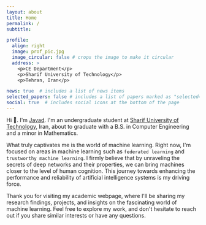 ```yaml
---
layout: about
title: Home
permalink: /
subtitle:

profile:
  align: right
  image: prof_pic.jpg
  image_circular: false # crops the image to make it circular
  address: >
    <p>CE Department</p>
    <p>Sharif University of Technology</p>
    <p>Tehran, Iran</p>

news: true  # includes a list of news items
selected_papers: false # includes a list of papers marked as "selected={true}"
social: true  # includes social icons at the bottom of the page
---
```


Hi 👋. I'm [Javad](https://www.youtube.com/watch?v=0MmSNfBza4s). I'm an undergraduate student at [Sharif University of Technology](https://en.sharif.edu), Iran, about to graduate with a B.S. in Computer Engineering and a minor in Mathematics.

What truly captivates me is the world of machine learning. Right now, I'm focused on areas in machine learning such as `federated learning` and `trustworthy machine learning`. I firmly believe that by unraveling the secrets of deep networks and their properties, we can bring machines closer to the level of human cognition. This journey towards enhancing the performance and reliability of artificial intelligence systems is my driving force.

Thank you for visiting my academic webpage, where I'll be sharing my research findings, projects, and insights on the fascinating world of machine learning. Feel free to explore my work, and don't hesitate to reach out if you share similar interests or have any questions.

<!-- Write your biography here. Tell the world about yourself. Link to your favorite [subreddit](http://reddit.com). You can put a picture in, too. The code is already in, just name your picture `prof_pic.jpg` and put it in the `img/` folder.

Put your address / P.O. box / other info right below your picture. You can also disable any these elements by editing `profile` property of the YAML header of your `_pages/about.md`. Edit `_bibliography/papers.bib` and Jekyll will render your [publications page](/al-folio/publications/) automatically.

Link to your social media connections, too. This theme is set up to use [Font Awesome icons](http://fortawesome.github.io/Font-Awesome/) and [Academicons](https://jpswalsh.github.io/academicons/), like the ones below. Add your Facebook, Twitter, LinkedIn, Google Scholar, or just disable all of them. -->
